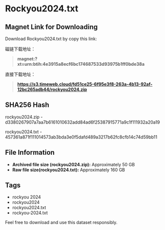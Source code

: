 
# Rockyou2024.txt

## Magnet Link for Downloading
Download Rockyou2024.txt by copy this link: 

磁链下载地址：
> **magnet:?xt=urn:btih:4e3915a8ecf6bc174687533d93975b1ff0bde38a**

直接下载地址：
> **https://s3.timeweb.cloud/fd51ce25-6f95e3f8-263a-4b13-92af-12bc265adb44/rockyou2024.zip**
 
## SHA256 Hash
rockyou2024.zip - 
d3380267907a7aa7b6161010632add84ad6f25387915771a9c1f111932a20a19

rockyou2024.txt - 
457361a871f111014573ab3bda3e0f5dafd489a3217b62fc8cfb14c74d59bb11

 
## File Information
- **Archived file size (rockyou2024.zip):** Approximately 50 GB
- **Raw file size(rockyou2024.txt):** Approximately 160 GB

## Tags
- rockyou 2024
- rockyou2024
- rockyou2024.txt
- rockyou-2024.txt

Feel free to download and use this dataset responsibly.
